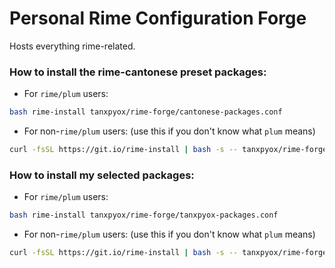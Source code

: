 # Personal Rime Configuration Forge
Hosts everything rime-related.

### How to install the rime-cantonese preset packages:
* For `rime/plum` users: 
```sh
bash rime-install tanxpyox/rime-forge/cantonese-packages.conf
```
* For non-`rime/plum` users: (use this if you don't know what `plum` means)
```sh
curl -fsSL https://git.io/rime-install | bash -s -- tanxpyox/rime-forge/cantonese-packages.conf
```


### How to install my selected packages:
* For `rime/plum` users: 
```sh
bash rime-install tanxpyox/rime-forge/tanxpyox-packages.conf
```
* For non-`rime/plum` users: (use this if you don't know what `plum` means)
```sh
curl -fsSL https://git.io/rime-install | bash -s -- tanxpyox/rime-forge/tanxpyox-packages.conf
```

